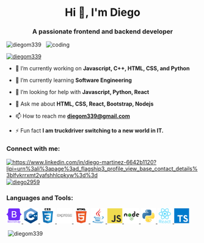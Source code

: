 
<h1 align="center">Hi 👋, I'm Diego</h1>
<h3 align="center">A passionate frontend and backend developer</h3>

<img align="right" alt="coding" width="400" src="https://png.pngtree.com/png-vector/20240317/ourmid/pngtree-binary-communication-world-png-image_11997508.png">
<p align="left"> <img src="https://komarev.com/ghpvc/?username=diegom339&label=Profile%20views&color=0e75b6&style=flat" alt="diegom339" /> </p>

<p align="left"> <a href="https://github.com/ryo-ma/github-profile-trophy"><img src="https://github-profile-trophy.vercel.app/?username=diegom339" alt="diegom339" /></a> </p>

- 🔭 I’m currently working on **Javascript, C++, HTML, CSS, and Python**

- 🌱 I’m currently learning **Software Engineering**

- 🤝 I’m looking for help with **Javascript, Python, React**

- 💬 Ask me about **HTML, CSS, React, Bootstrap, Nodejs**

- 📫 How to reach me **diegom339@gmail.com**

- ⚡ Fun fact **I am truckdriver switching to a new world in IT.**

<h3 align="left">Connect with me:</h3>
<p align="left">
<a href="https://linkedin.com/in/https://www.linkedin.com/in/diego-martinez-6642b1120?lipi=urn%3ali%3apage%3ad_flagship3_profile_view_base_contact_details%3blfvkrrxmt2yafshhlcpkyw%3d%3d" target="blank"><img align="center" src="https://raw.githubusercontent.com/rahuldkjain/github-profile-readme-generator/master/src/images/icons/Social/linked-in-alt.svg" alt="https://www.linkedin.com/in/diego-martinez-6642b1120?lipi=urn%3ali%3apage%3ad_flagship3_profile_view_base_contact_details%3blfvkrrxmt2yafshhlcpkyw%3d%3d" height="30" width="40" /></a>
<a href="https://discord.gg/diego2959" target="blank"><img align="center" src="https://raw.githubusercontent.com/rahuldkjain/github-profile-readme-generator/master/src/images/icons/Social/discord.svg" alt="diego2959" height="30" width="40" /></a>
</p>

<h3 align="left">Languages and Tools:</h3>
<p align="left"> <a href="https://getbootstrap.com" target="_blank" rel="noreferrer"> <img src="https://raw.githubusercontent.com/devicons/devicon/master/icons/bootstrap/bootstrap-plain-wordmark.svg" alt="bootstrap" width="40" height="40"/> </a> <a href="https://www.w3schools.com/cpp/" target="_blank" rel="noreferrer"> <img src="https://raw.githubusercontent.com/devicons/devicon/master/icons/cplusplus/cplusplus-original.svg" alt="cplusplus" width="40" height="40"/> </a> <a href="https://www.w3schools.com/css/" target="_blank" rel="noreferrer"> <img src="https://raw.githubusercontent.com/devicons/devicon/master/icons/css3/css3-original-wordmark.svg" alt="css3" width="40" height="40"/> </a> <a href="https://expressjs.com" target="_blank" rel="noreferrer"> <img src="https://raw.githubusercontent.com/devicons/devicon/master/icons/express/express-original-wordmark.svg" alt="express" width="40" height="40"/> </a> <a href="https://www.w3.org/html/" target="_blank" rel="noreferrer"> <img src="https://raw.githubusercontent.com/devicons/devicon/master/icons/html5/html5-original-wordmark.svg" alt="html5" width="40" height="40"/> </a> <a href="https://www.java.com" target="_blank" rel="noreferrer"> <img src="https://raw.githubusercontent.com/devicons/devicon/master/icons/java/java-original.svg" alt="java" width="40" height="40"/> </a> <a href="https://developer.mozilla.org/en-US/docs/Web/JavaScript" target="_blank" rel="noreferrer"> <img src="https://raw.githubusercontent.com/devicons/devicon/master/icons/javascript/javascript-original.svg" alt="javascript" width="40" height="40"/> </a> <a href="https://nodejs.org" target="_blank" rel="noreferrer"> <img src="https://raw.githubusercontent.com/devicons/devicon/master/icons/nodejs/nodejs-original-wordmark.svg" alt="nodejs" width="40" height="40"/> </a> <a href="https://www.python.org" target="_blank" rel="noreferrer"> <img src="https://raw.githubusercontent.com/devicons/devicon/master/icons/python/python-original.svg" alt="python" width="40" height="40"/> </a> <a href="https://reactjs.org/" target="_blank" rel="noreferrer"> <img src="https://raw.githubusercontent.com/devicons/devicon/master/icons/react/react-original-wordmark.svg" alt="react" width="40" height="40"/> </a> <a href="https://www.typescriptlang.org/" target="_blank" rel="noreferrer"> <img src="https://raw.githubusercontent.com/devicons/devicon/master/icons/typescript/typescript-original.svg" alt="typescript" width="40" height="40"/> </a> </p>

<p>&nbsp;<img align="center" src="https://github-readme-stats.vercel.app/api?username=diegom339&show_icons=true&locale=en" alt="diegom339" /></p>
